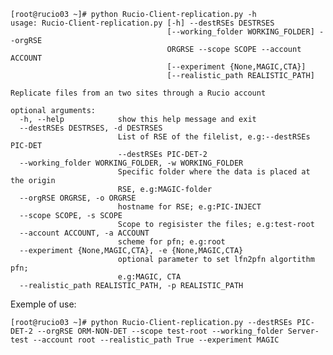 


    [root@rucio03 ~]# python Rucio-Client-replication.py -h
    usage: Rucio-Client-replication.py [-h] --destRSEs DESTRSES
                                       [--working_folder WORKING_FOLDER] --orgRSE
                                       ORGRSE --scope SCOPE --account ACCOUNT
                                       [--experiment {None,MAGIC,CTA}]
                                       [--realistic_path REALISTIC_PATH]

    Replicate files from an two sites through a Rucio account

    optional arguments:
      -h, --help            show this help message and exit
      --destRSEs DESTRSES, -d DESTRSES
                            List of RSE of the filelist, e.g:--destRSEs PIC-DET
                            --destRSEs PIC-DET-2
      --working_folder WORKING_FOLDER, -w WORKING_FOLDER
                            Specific folder where the data is placed at the origin
                            RSE, e.g:MAGIC-folder
      --orgRSE ORGRSE, -o ORGRSE
                            hostname for RSE; e.g:PIC-INJECT
      --scope SCOPE, -s SCOPE
                            Scope to regisister the files; e.g:test-root
      --account ACCOUNT, -a ACCOUNT
                            scheme for pfn; e.g:root
      --experiment {None,MAGIC,CTA}, -e {None,MAGIC,CTA}
                            optional parameter to set lfn2pfn algortithm pfn;
                            e.g:MAGIC, CTA
      --realistic_path REALISTIC_PATH, -p REALISTIC_PATH
  
  
  Exemple of use:
  
    [root@rucio03 ~]# python Rucio-Client-replication.py --destRSEs PIC-DET-2 --orgRSE ORM-NON-DET --scope test-root --working_folder Server-test --account root --realistic_path True --experiment MAGIC
